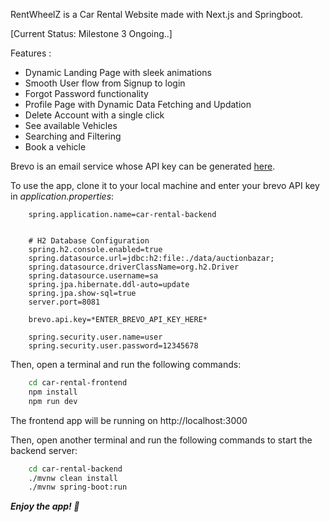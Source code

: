 RentWheelZ is a Car Rental Website made with Next.js and Springboot. 


[Current Status: Milestone 3 Ongoing..]

Features : 
- Dynamic Landing Page with sleek animations
- Smooth User flow from Signup to login
- Forgot Password functionality
- Profile Page with Dynamic Data Fetching and Updation
- Delete Account with a single click
- See available Vehicles
- Searching and Filtering
- Book a vehicle



Brevo is an email service whose API key can be generated [here](https://www.brevo.com/).

To use the app, clone it to your local machine and enter your brevo API key in *application.properties*:
```properties
    spring.application.name=car-rental-backend


    # H2 Database Configuration
    spring.h2.console.enabled=true
    spring.datasource.url=jdbc:h2:file:./data/auctionbazar;
    spring.datasource.driverClassName=org.h2.Driver
    spring.datasource.username=sa
    spring.jpa.hibernate.ddl-auto=update
    spring.jpa.show-sql=true
    server.port=8081
    
    brevo.api.key=*ENTER_BREVO_API_KEY_HERE*
    
    spring.security.user.name=user
    spring.security.user.password=12345678
```


Then, open a terminal and run the following commands:

```bash
    cd car-rental-frontend
    npm install
    npm run dev
```

The frontend app will be running on http://localhost:3000

Then, open another terminal and run the following commands to start the backend server:

```bash
    cd car-rental-backend
    ./mvnw clean install
    ./mvnw spring-boot:run

```


***Enjoy the app! 🚗***
